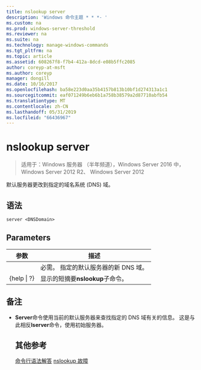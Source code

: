 ```yaml
---
title: nslookup server
description: 'Windows 命令主题 * * *- '
ms.custom: na
ms.prod: windows-server-threshold
ms.reviewer: na
ms.suite: na
ms.technology: manage-windows-commands
ms.tgt_pltfrm: na
ms.topic: article
ms.assetid: 608267f8-f7b4-412a-8dcd-e08b5ffc2085
author: coreyp-at-msft
ms.author: coreyp
manager: dongill
ms.date: 10/16/2017
ms.openlocfilehash: ba58e223d0aa35b4157b813b10bf1d274313a1c1
ms.sourcegitcommit: eaf071249b6eb6b1a758b38579a2d87710abfb54
ms.translationtype: MT
ms.contentlocale: zh-CN
ms.lasthandoff: 05/31/2019
ms.locfileid: "66436967"
---
```

# <a name="nslookup-server"></a>nslookup server

>适用于：Windows 服务器 （半年频道），Windows Server 2016 中，Windows Server 2012 R2、 Windows Server 2012

默认服务器更改到指定的域名系统 (DNS) 域。
## <a name="syntax"></a>语法
```
server <DNSDomain>
```
## <a name="parameters"></a>Parameters

|    参数    |                          描述                           |
|-----------------|----------------------------------------------------------------|
|   <DNSDomain>   | 必需。 指定的默认服务器的新 DNS 域。 |
| {help &#124; ?} |     显示的短摘要**nslookup**子命令。      |

## <a name="remarks"></a>备注
- **Server**命令使用当前的默认服务器来查找指定的 DNS 域有关的信息。 这是与此相反**lserver**命令，使用初始服务器。
  ## <a name="additional-references"></a>其他参考
  [命令行语法解答](command-line-syntax-key.md)
  [nslookup 故障](nslookup-lserver.md)
